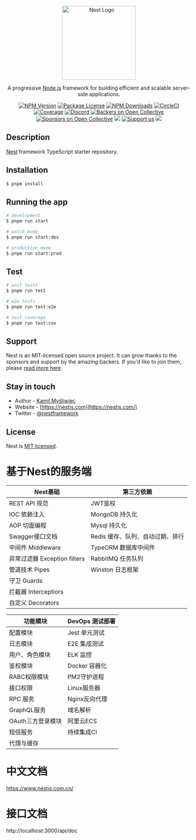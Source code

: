 <p align="center">
  <a href="http://nestjs.com/" target="blank"><img src="https://nestjs.com/img/logo-small.svg" width="200" alt="Nest Logo" /></a>
</p>

<p align="center">A progressive <a href="http://nodejs.org" target="_blank">Node.js</a> framework for building efficient and scalable server-side applications.</p>
    <p align="center">
<a href="https://www.npmjs.com/~nestjscore" target="_blank"><img src="https://img.shields.io/npm/v/@nestjs/core.svg" alt="NPM Version" /></a>
<a href="https://www.npmjs.com/~nestjscore" target="_blank"><img src="https://img.shields.io/npm/l/@nestjs/core.svg" alt="Package License" /></a>
<a href="https://www.npmjs.com/~nestjscore" target="_blank"><img src="https://img.shields.io/npm/dm/@nestjs/common.svg" alt="NPM Downloads" /></a>
<a href="https://circleci.com/gh/nestjs/nest" target="_blank"><img src="https://img.shields.io/circleci/build/github/nestjs/nest/master" alt="CircleCI" /></a>
<a href="https://coveralls.io/github/nestjs/nest?branch=master" target="_blank"><img src="https://coveralls.io/repos/github/nestjs/nest/badge.svg?branch=master#9" alt="Coverage" /></a>
<a href="https://discord.gg/G7Qnnhy" target="_blank"><img src="https://img.shields.io/badge/discord-online-brightgreen.svg" alt="Discord"/></a>
<a href="https://opencollective.com/nest#backer" target="_blank"><img src="https://opencollective.com/nest/backers/badge.svg" alt="Backers on Open Collective" /></a>
<a href="https://opencollective.com/nest#sponsor" target="_blank"><img src="https://opencollective.com/nest/sponsors/badge.svg" alt="Sponsors on Open Collective" /></a>
  <a href="https://paypal.me/kamilmysliwiec" target="_blank"><img src="https://img.shields.io/badge/Donate-PayPal-ff3f59.svg"/></a>
    <a href="https://opencollective.com/nest#sponsor"  target="_blank"><img src="https://img.shields.io/badge/Support%20us-Open%20Collective-41B883.svg" alt="Support us"></a>
  <a href="https://twitter.com/nestframework" target="_blank"><img src="https://img.shields.io/twitter/follow/nestframework.svg?style=social&label=Follow"></a>
</p>
  <!--[![Backers on Open Collective](https://opencollective.com/nest/backers/badge.svg)](https://opencollective.com/nest#backer)
  [![Sponsors on Open Collective](https://opencollective.com/nest/sponsors/badge.svg)](https://opencollective.com/nest#sponsor)-->

## Description

[Nest](https://github.com/nestjs/nest) framework TypeScript starter repository.

## Installation

```bash
$ pnpm install
```

## Running the app

```bash
# development
$ pnpm run start

# watch mode
$ pnpm run start:dev

# production mode
$ pnpm run start:prod
```

## Test

```bash
# unit tests
$ pnpm run test

# e2e tests
$ pnpm run test:e2e

# test coverage
$ pnpm run test:cov
```

## Support

Nest is an MIT-licensed open source project. It can grow thanks to the sponsors and support by the amazing backers. If you'd like to join them, please [read more here](https://docs.nestjs.com/support).

## Stay in touch

- Author - [Kamil Myśliwiec](https://kamilmysliwiec.com)
- Website - [https://nestjs.com](https://nestjs.com/)
- Twitter - [@nestframework](https://twitter.com/nestframework)

## License

Nest is [MIT licensed](LICENSE).

# 基于Nest的服务端

| Nest基础                     | 第三方依赖                       |
| ---------------------------- | -------------------------------- |
| REST API  规范               | JWT鉴权                          |
| IOC 依赖注入                 | MongoDB 持久化                   |
| AOP 切面编程                 | Mysql 持久化                     |
| Swagger接口文档              | Redis 缓存、队列、自动过期、排行 |
| 中间件 Middleware            | TypeORM 数据库中间件             |
| 异常过滤器 Exception filters | RabbitMQ 任务队列                |
| 管道技术 Pipes               | Winston 日志框架                 |
| 守卫 Guards                  |                                  |
| 拦截器 Interceptiors         |                                  |
| 自定义 Decorators            |                                  |

| 功能模块          | DevOps 测试部署 |
| ----------------- | --------------- |
| 配置模块          | Jest 单元测试   |
| 日志模块          | E2E 集成测试    |
| 用户、角色模块    | ELK 监控        |
| 鉴权模块          | Docker 容器化   |
| RABC权限模块      | PM2守护进程     |
| 接口权限          | Linux服务器     |
| RPC 服务          | Nginx反向代理   |
| GraphQL服务       | 域名解析        |
| OAuth三方登录模块 | 阿里云ECS       |
| 短信服务          | 持续集成CI      |
| 代理与缓存        |                 |

# 中文文档

https://www.nestjs.com.cn/

[circleci-image]: https://img.shields.io/circleci/build/github/nestjs/nest/master?token=abc123def456
[circleci-url]: https://circleci.com/gh/nestjs/nest

# 接口文档 

http://localhost:3000/api/doc
